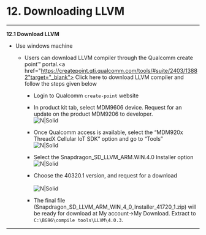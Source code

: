 # 12. Downloading LLVM
 ------------

__12.1 Download LLVM__
   - Use windows machine
      - Users can download LLVM compiler through the Qualcomm create point™ portal.<a href="https://createpoint.qti.qualcomm.com/tools/#suite/2403/13882"target="_blank"> Click here </a>to download LLVM compiler and follow the steps given below

        - Login to Qualcomm `create-point` website<br>
        - In product kit tab, select MDM9606 device. Request for an update on the product MDM9206 to developer.<br>
       ![N|Solid](../pics/BG96/bg96-LLVM-01.jpg)<br>
       
        - Once Qualcomm access is available, select the “MDM920x ThreadX Cellular IoT SDK” option and go to “Tools”<br>
        ![N|Solid](../pics/BG96/bg96-LLVM-02.jpg)<br>

        - Select the Snapdragon&#95;SD&#95;LLVM&#95;ARM.WIN.4.0 Installer option<br>
         ![N|Solid](../pics/BG96/bg96-LLVM-03.jpg)<br>

        - Choose the 40320.1 version, and request for a download<br>    
          ![N|Solid](../pics/BG96/bg96-LLVM-04.jpg)<br>

        - The final file (Snapdragon_SD_LLVM_ARM_WIN_4_0_Installer_41720_1.zip) will be ready for download at My account->My Download. Extract to `C:\BG96\compile tools\LLVM\4.0.3`. 
         
------------
